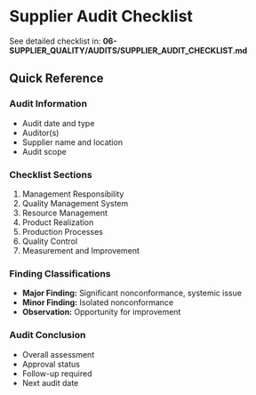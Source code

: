 # Supplier Audit Checklist

See detailed checklist in:
**06-SUPPLIER_QUALITY/AUDITS/SUPPLIER_AUDIT_CHECKLIST.md**

## Quick Reference

### Audit Information
- Audit date and type
- Auditor(s)
- Supplier name and location
- Audit scope

### Checklist Sections
1. Management Responsibility
2. Quality Management System
3. Resource Management
4. Product Realization
5. Production Processes
6. Quality Control
7. Measurement and Improvement

### Finding Classifications
- **Major Finding:** Significant nonconformance, systemic issue
- **Minor Finding:** Isolated nonconformance
- **Observation:** Opportunity for improvement

### Audit Conclusion
- Overall assessment
- Approval status
- Follow-up required
- Next audit date

